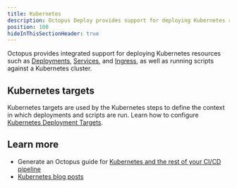 ```yaml
---
title: Kubernetes
description: Octopus Deploy provides support for deploying Kubernetes resources.
position: 100
hideInThisSectionHeader: true
---
```


Octopus provides integrated support for deploying Kubernetes resources such as [Deployments](/docs/deployment-examples/kubernetes-deployments/deploy-container/index.md), [Services](/docs/deployment-examples/kubernetes-deployments/deploy-service/index.md), and [Ingress](/docs/deployment-examples/kubernetes-deployments/deploy-ingress/index.md), as well as running scripts against a Kubernetes cluster.

## Kubernetes targets

Kubernetes targets are used by the Kubernetes steps to define the context in which deployments and scripts are run. Learn how to configure [Kubernetes Deployment Targets](/docs/infrastructure/deployment-targets/kubernetes-target/index.md).

## Learn more

- Generate an Octopus guide for [Kubernetes and the rest of your CI/CD pipeline](https://octopus.com/docs/guides?destination=Kubernetes)
- [Kubernetes blog posts](https://www.octopus.com/blog/tag/kubernetes)